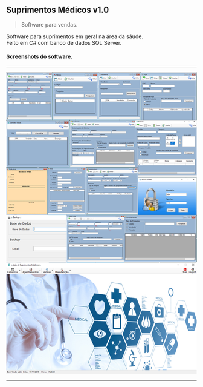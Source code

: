 ## Suprimentos Médicos v1.0
> Software para vendas.  


  Software para suprimentos em geral na área da sáude.  
  Feito em C# com banco de dados SQL Server.

#### Screenshots do software.  
---

<img src="ProjetoSupriMed/img/Screenshots/screenshot.png">

---


